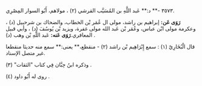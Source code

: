 ٣٥٧٣ -** د:** عَبد اللَّهِ بن المُسَيَّب القرشي (٢) ، مولاهم، أَبُو السوار المِصْرِي.

**رَوَى عَن:** إبراهيم بن راشد، مولى ال عُمَر بْن الخطاب، والضحاك بن شرحبيل (د) ، وعكرمة مولى ابْن عباس، وعُمَر بْن عَبد الله مولى غفرة، ويزيد بْن يُوسُفَ (د) ، وأبي قبيل المعافري.**رَوَى عَنه:** عَبد اللَّهِ بْن وهب (د) .

قال الْبُخَارِيّ (١) : سمع إِبْرَاهِيم بْن راشد (٢) - منقطع،** يعنى:** سمع منه حديثا منقطعا غير متصل الإسناد.

وذكره ابنُ حِبَّان فِي كتاب "الثقات" (٣) .

روى له أَبُو داود (٤) .